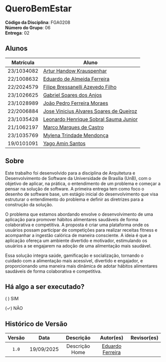 # QueroBemEstar

**Código da Disciplina**: FGA0208<br>
**Número do Grupo**: 06<br>
**Entrega**: 02<br>

## Alunos

|Matrícula | Aluno |
| -- | -- |
| 23/1034082  |  [Artur Handow Krauspenhar](https://github.com/Arturhk05) |
| 22/1008632  |  [Eduardo de Almeida Ferreira](https://github.com/eduardoferre) |
| 22/2024579  |  [Filipe Bressanelli Azevedo Filho](https://github.com/fbressa) |
| 23/1026625  |  [Gabriel Soares dos Anjos](https://github.com/SAnjos3) |
| 23/1028989  |  [João Pedro Ferreira Moraes](https://github.com/JoaoPedro2206) |
| 22/2006884  |  [Jose Vinicius Alvares Soares de Queiroz](https://github.com/JoseViniciusQueiroz) |
| 23/1035428  |  [Leonardo Henrique Sobral Sauma Junior](https://github.com/leohssjr) |
| 21/1062197  |  [Marco Marques de Castro](https://github.com/marcomarquesdc) |
| 23/1035769  |  [Mylena Trindade Mendonça](https://github.com/MylenaTrindade) |
| 19/0101091  |  [Yago Amin Santos](https://github.com/yagoas) |

## Sobre 
Este trabalho foi desenvolvido para a disciplina de Arquitetura e Desenvolvimento de Software da Universidade de Brasília (UnB), com o objetivo de aplicar, na prática, o entendimento de um problema e começar a pensar na solução de software. A primeira entrega tem como foco o desenho de software base, um estágio inicial do desenvolvimento que visa estruturar o entendimento do problema e definir as diretrizes para a construção da solução.

O problema que estamos abordando envolve o desenvolvimento de uma aplicação para promover hábitos alimentares saudáveis de forma colaborativa e competitiva. A proposta é criar uma plataforma onde os usuários possam participar de competições para realizar receitas fitness e acompanhar a ingestão calórica de maneira consciente. A ideia é que a aplicação ofereça um ambiente divertido e motivador, estimulando os usuários a se engajarem na adoção de uma alimentação mais saudável.

Essa solução integra saúde, gamificação e socialização, tornando o cuidado com a alimentação mais acessível, divertido e engajador, e proporcionando uma maneira mais dinâmica de adotar hábitos alimentares saudáveis de forma colaborativa e competitiva.

## Há algo a ser executado?

( ) SIM

(✓) NÃO

## Histórico de Versão

| Versão | Data | Descrição | Autor(es) | Revisor(es) |
| :-: | :-: | :-: | :-: | :-: |
| `1.0` | 19/09/2025  | Descrição Home | [Eduardo Ferreira](https://github.com/eduardoferre) | []()
